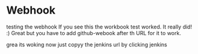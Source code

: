# Webhook
testing the webhook
If you see this the workbook test worked. It really did! :)
Great but you have to add github-webook after th URL for it to work.

grea its woking now just copyy the jenkins url by clicking jenkins
